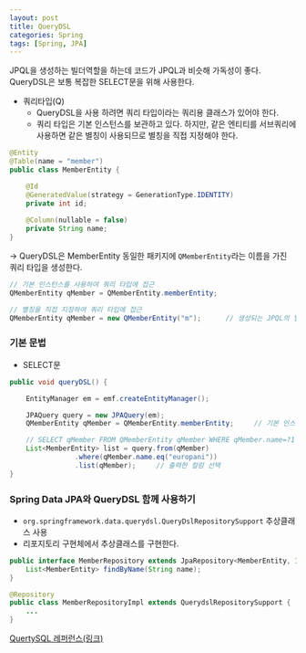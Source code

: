 ```yaml
---
layout: post
title: QueryDSL
categories: Spring
tags: [Spring, JPA]
---
```

JPQL을 생성하는 빌더역할을 하는데 코드가 JPQL과 비슷해 가독성이 좋다.  
QueryDSL은 보통 복잡한 SELECT문을 위해 사용한다.

- 쿼리타입(Q) 
  - QueryDSL을 사용 하려면 쿼리 타입이라는 쿼리용 클래스가 있어야 한다.
  - 쿼리 타입은 기본 인스턴스를 보관하고 있다. 하지만, 같은 엔티티를 서브쿼리에 사용하면 같은 별칭이 사용되므로 별칭을 직접 지정해야 한다.

```java
@Entity
@Table(name = "member")
public class MemberEntity {

    @Id
    @GeneratedValue(strategy = GenerationType.IDENTITY)
    private int id;
    
    @Column(nullable = false)
    private String name;
}

```
→ QueryDSL은 MemberEntity 동일한 패키지에 `QMemberEntity`라는 이름을 가진 쿼리 타입을 생성한다.

```java
// 기본 인스턴스를 사용하여 쿼리 타입에 접근
QMemberEntity qMember = QMemberEntity.memberEntity;

// 별칭을 직접 지정하여 쿼리 타입에 접근
QMemberEntity qMember = new QMemberEntity("m");      // 생성되는 JPQL의 별칭 = m
```


### 기본 문법
- SELECT문

```java
public void queryDSL() {

    EntityManager em = emf.createEntityManager();

    JPAQuery query = new JPAQuery(em);
    QMemberEntity qMember = QMemberEntity.memberEntity;     // 기본 인스턴스 사용

    // SELECT qMember FROM QMemberEntity qMember WHERE qMember.name=?1
    List<MemberEntity> list = query.from(qMember)
                .where(qMember.name.eq("europani"))
                .list(qMember);     // 출력한 컬럼 선택
}
```


### Spring Data JPA와 QueryDSL 함께 사용하기
- `org.springframework.data.querydsl.QueryDslRepositorySupport` 추상클래스 사용
- 리포지토리 구현체에서 추상클래스를 구현한다.
  
```java
public interface MemberRepository extends JpaRepository<MemberEntity, Integer> {
    List<MemberEntity> findByName(String name);
}

@Repository
public class MemberRepositoryImpl extends QuerydslRepositorySupport {
    ...
}
```

[QuertySQL 레퍼런스(링크)](https://querydsl.com/static/querydsl/4.0.1/reference/ko-KR/html_single/)